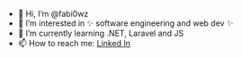 - 👋 Hi, I’m @fabi0wz
- 👀 I’m interested in ✨ software engineering and web dev ✨
- 🌱 I’m currently learning .NET, Laravel and JS
- 📫 How to reach me: [Linked In](https://www.linkedin.com/in/f%C3%A1bio-miguel-615567223/ "Linked In Fábio Gonçalves")
